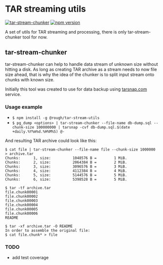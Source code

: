 # TAR streaming utils

[![tar-stream-chunker](https://github.com/ihoro/rough-tar-stream-utils/workflows/tar-stream-chunker/badge.svg)](link=https://github.com/ihoro/rough-tar-stream-utils/actions?query=workflow%3Atar-stream-chunker)
[![npm version](https://badge.fury.io/js/%40rough%2Ftar-stream-utils.svg)](https://badge.fury.io/js/%40rough%2Ftar-stream-utils)

A set of utils for TAR streaming and processing, there is only
tar-stream-chunker tool for now.

## tar-stream-chunker

tar-stream-chunker can help to handle data stream of unknown size without
hitting a disk. As long as creating TAR archive as a stream needs to now
file size ahead, that is why the idea of the chunker is to split input stream
onto chunks with known size.

Initially this tool was created to use for data backup using [tarsnap.com](https://tarsnap.com)
service.

### Usage example

- `$ npm install -g @rough/tar-stream-utils`
- `$ pg_dump <options> | tar-stream-chunker --file-name db-dump.sql --chunk-size 100000000 | tarsnap -cvf db-dump.sql.$(date +daily.%Y%m%d.%H%M%S) @-`

And resulting TAR archive could look like this:
```
$ cat file | tar-stream-chunker --file-name file --chunk-size 1000000 > archive.tar
Chunks:      1, size:          1048576 B =        1 MiB.
Chunks:      2, size:          2064384 B =        2 MiB.
Chunks:      3, size:          3096576 B =        3 MiB.
Chunks:      4, size:          4112384 B =        4 MiB.
Chunks:      5, size:          5144576 B =        5 MiB.
Chunks:      6, size:          5398528 B =        5 MiB.

$ tar -tf archive.tar
file.chunk00001
file.chunk00002
file.chunk00003
file.chunk00004
file.chunk00005
file.chunk00006
README

$ tar -xf archive.tar -O README
In order to assemble the original file:
$ cat file.chunk* > file
```

### TODO

- add test coverage
